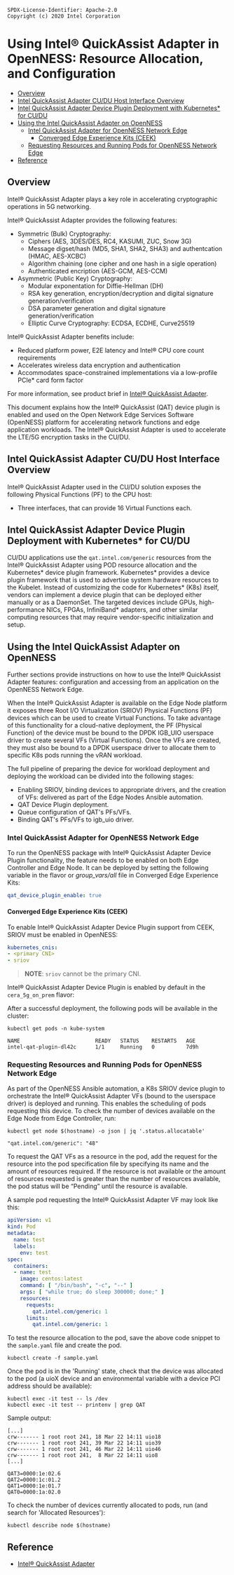 ```text
SPDX-License-Identifier: Apache-2.0
Copyright (c) 2020 Intel Corporation
```
<!-- omit in toc -->
# Using Intel® QuickAssist Adapter in OpenNESS: Resource Allocation, and Configuration
- [Overview](#overview)
- [Intel QuickAssist Adapter CU/DU Host Interface Overview](#intel-quickassist-adapter-cudu-host-interface-overview)
- [Intel QuickAssist Adapter Device Plugin Deployment with Kubernetes\* for CU/DU](#intel-quickassist-adapter-device-plugin-deployment-with-kubernetes-for-cudu)
- [Using the Intel QuickAssist Adapter on OpenNESS](#using-the-intel-quickassist-adapter-on-openness)
  - [Intel QuickAssist Adapter for OpenNESS Network Edge](#intel-quickassist-adapter-for-openness-network-edge)
    - [Converged Edge Experience Kits (CEEK)](#converged-edge-experience-kits-ceek)
  - [Requesting Resources and Running Pods for OpenNESS Network Edge](#requesting-resources-and-running-pods-for-openness-network-edge)
- [Reference](#reference)

## Overview

Intel® QuickAssist Adapter plays a key role in accelerating cryptographic operations in 5G networking. 

Intel® QuickAssist Adapter provides the following features:

- Symmetric (Bulk) Cryptography:
  - Ciphers (AES, 3DES/DES, RC4, KASUMI, ZUC, Snow 3G)
  - Message digset/hash (MD5, SHA1, SHA2, SHA3) and authentcation (HMAC, AES-XCBC)
  - Algorithm chaining (one cipher and one hash in a sigle operation)
  - Authenticated encription (AES-GCM, AES-CCM)
- Asymmetric (Public Key) Cryptography:
  - Modular exponentation for Diffie-Hellman (DH)
  - RSA key generation, encryption/decryption and digital signature generation/verification
  - DSA parameter generation and digital signature generation/verification
  - Elliptic Curve Cryptography: ECDSA, ECDHE, Curve25519

Intel® QuickAssist Adapter benefits include:
- Reduced platform power, E2E latency and Intel® CPU core count requirements
- Accelerates wireless data encryption and authentication
- Accommodates space-constrained implementations via a low-profile PCIe* card form factor

For more information, see product brief in [Intel® QuickAssist Adapter](https://www.intel.com/content/dam/www/public/us/en/documents/product-briefs/quickassist-adapter-8960-8970-brief.pdf).

This document explains how the Intel® QuickAssist (QAT) device plugin is enabled and used on the Open Network Edge Services Software (OpenNESS) platform for accelerating network functions and edge application workloads. The Intel® QuickAssist Adapter is used to accelerate the LTE/5G encryption tasks in the CU/DU.

## Intel QuickAssist Adapter CU/DU Host Interface Overview
Intel® QuickAssist Adapter used in the CU/DU solution exposes the following Physical Functions (PF) to the CPU host:
- Three interfaces, that can provide 16 Virtual Functions each.

## Intel QuickAssist Adapter Device Plugin Deployment with Kubernetes\* for CU/DU
CU/DU applications use the `qat.intel.com/generic` resources from the Intel® QuickAssist Adapter using POD resource allocation and the Kubernetes\* device plugin framework. Kubernetes* provides a device plugin framework that is used to advertise system hardware resources to the Kubelet. Instead of customizing the code for Kubernetes* (K8s) itself, vendors can implement a device plugin that can be deployed either manually or as a DaemonSet. The targeted devices include GPUs, high-performance NICs, FPGAs, InfiniBand\* adapters, and other similar computing resources that may require vendor-specific initialization and setup.

## Using the Intel QuickAssist Adapter on OpenNESS
Further sections provide instructions on how to use the Intel® QuickAssist Adapter features: configuration and accessing from an application on the OpenNESS Network Edge.

When the Intel® QuickAssist Adapter is available on the Edge Node platform it exposes three Root I/O Virtualization (SRIOV) Physical Functions (PF) devices which can be used to create Virtual Functions. To take advantage of this functionality for a cloud-native deployment, the PF (Physical Function) of the device must be bound to the DPDK IGB_UIO userspace driver to create several VFs (Virtual Functions). Once the VFs are created, they must also be bound to a DPDK userspace driver to allocate them to specific K8s pods running the vRAN workload.

The full pipeline of preparing the device for workload deployment and deploying the workload can be divided into the following stages:

- Enabling SRIOV, binding devices to appropriate drivers, and the creation of VFs: delivered as part of the Edge Nodes Ansible automation.
- QAT Device Plugin deployment.
- Queue configuration of QAT's PFs/VFs.
- Binding QAT's PFs/VFs to igb_uio driver.

### Intel QuickAssist Adapter for OpenNESS Network Edge
To run the OpenNESS package with Intel® QuickAssist Adapter Device Plugin functionality, the feature needs to be enabled on both Edge Controller and Edge Node. It can be deployed by setting the following variable in the flavor or *group_vars/all* file in Converged Edge Experience Kits:
```yaml
qat_device_plugin_enable: true
```

#### Converged Edge Experience Kits (CEEK)
To enable Intel® QuickAssist Adapter Device Plugin support from CEEK, SRIOV must be enabled in OpenNESS:
```yaml
kubernetes_cnis:
- <primary CNI>
- sriov
```

> **NOTE**: `sriov` cannot be the primary CNI.

Intel® QuickAssist Adapter Device Plugin is enabled by default in the `cera_5g_on_prem` flavor:

After a successful deployment, the following pods will be available in the cluster:
```shell
kubectl get pods -n kube-system

NAME                        READY   STATUS    RESTARTS   AGE
intel-qat-plugin-dl42c      1/1     Running   0          7d9h
```

### Requesting Resources and Running Pods for OpenNESS Network Edge
As part of the OpenNESS Ansible automation, a K8s SRIOV device plugin to orchestrate the Intel® QuickAssist Adapter VFs (bound to the userspace driver) is deployed and running. This enables the scheduling of pods requesting this device. To check the number of devices available on the Edge Node from Edge Controller, run:

```shell
kubectl get node $(hostname) -o json | jq '.status.allocatable'

"qat.intel.com/generic": "48"
```

To request the QAT VFs as a resource in the pod, add the request for the resource into the pod specification file by specifying its name and the amount of resources required. If the resource is not available or the amount of resources requested is greater than the number of resources available, the pod status will be “Pending” until the resource is available.

A sample pod requesting the Intel® QuickAssist Adapter VF may look like this:

```yaml
apiVersion: v1
kind: Pod
metadata:
  name: test
  labels:
    env: test
spec:
  containers:
  - name: test
    image: centos:latest
    command: [ "/bin/bash", "-c", "--" ]
    args: [ "while true; do sleep 300000; done;" ]
    resources:
      requests:
        qat.intel.com/generic: 1
      limits:
        qat.intel.com/generic: 1
```

To test the resource allocation to the pod, save the above code snippet to the `sample.yaml` file and create the pod.
```
kubectl create -f sample.yaml
```
Once the pod is in the 'Running' state, check that the device was allocated to the pod (a uioX device and an environmental variable with a device PCI address should be available):
```
kubectl exec -it test -- ls /dev
kubectl exec -it test -- printenv | grep QAT
```
Sample output:
```shell
[...]
crw------- 1 root root 241, 18 Mar 22 14:11 uio18
crw------- 1 root root 241, 39 Mar 22 14:11 uio39
crw------- 1 root root 241, 46 Mar 22 14:11 uio46
crw------- 1 root root 241,  8 Mar 22 14:11 uio8
[...]
```
```shell
QAT3=0000:1e:02.6
QAT2=0000:1c:01.2
QAT1=0000:1e:01.7
QAT0=0000:1a:02.0
```
To check the number of devices currently allocated to pods, run (and search for 'Allocated Resources'):

```shell
kubectl describe node $(hostname)
```

## Reference
- [Intel® QuickAssist Adapter](https://www.intel.com/content/dam/www/public/us/en/documents/product-briefs/quickassist-adapter-8960-8970-brief.pdf)
